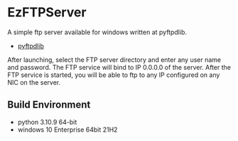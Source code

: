 EzFTPServer
=======
A simple ftp server available for windows written at pyftpdlib.
- [pyftpdlib](https://github.com/giampaolo/pyftpdlib)

After launching, select the FTP server directory and enter any user name and password.
The FTP service will bind to IP 0.0.0.0 of the server.
After the FTP service is started, you will be able to ftp to any IP configured on any NIC on the server.

## Build Environment
- python 3.10.9 64-bit
- windows 10 Enterprise 64bit 21H2
